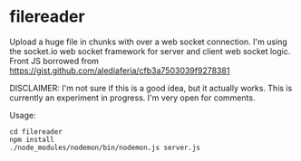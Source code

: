 # filereader

Upload a huge file in chunks with over a web socket connection.
I'm using the socket.io web socket framework for server and client web socket logic. 
Front JS borrowed from https://gist.github.com/alediaferia/cfb3a7503039f9278381

DISCLAIMER: I'm not sure if this is a good idea, but it actually works.
This is currently an experiment in progress. I'm very open for comments.

Usage:

```git clone https://github.com/nkoster/filereader
cd filereader
npm install
./node_modules/nodemon/bin/nodemon.js server.js
````
